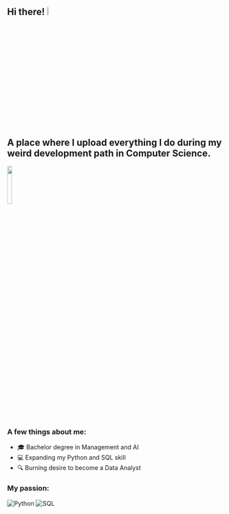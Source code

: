 ## Hi there!  <a href="https://giphy.com/hunterboots"><img src="https://media1.giphy.com/media/v1.Y2lkPTc5MGI3NjExNzEwamI5aGxkN2QwbWxiNXJhdDFvdnl1MWdzcW1mNzYwYThncm52eiZlcD12MV9pbnRlcm5hbF9naWZfYnlfaWQmY3Q9cw/fkb0aC33vSyuYAwqqQ/giphy.gif" width="7%"></a>
## A place where I upload everything I do during my weird development path in Computer Science.
<a href="https://giphy.com/gifs/working-typing-cartoon-11BbGyhVmk4iLS"><img src="https://media2.giphy.com/media/v1.Y2lkPTc5MGI3NjExaTFuZzNuNm56N21hdzB0cHAycWk0NnZzNW0yY2tyMGFlYTM5MnRmayZlcD12MV9pbnRlcm5hbF9naWZfYnlfaWQmY3Q9Zw/11BbGyhVmk4iLS/giphy.gif" width="15%"></a>

### A few things about me:
- 🎓 Bachelor degree in Management and AI 
- 💻 Expanding my Python and SQL skill
- 🔍 Burning desire to become a Data Analyst

### My passion:
![Python](https://upload.wikimedia.org/wikipedia/commons/thumb/c/c3/Python-logo-notext.svg/172px-Python-logo-notext.svg.png)
![SQL](https://www.google.com/imgres?imgurl=https%3A%2F%2Fstatic-00.iconduck.com%2Fassets.00%2Fsql-database-sql-azure-icon-1955x2048-4pmty46t.png&tbnid=HQcRNLOB6r1UDM&vet=12ahUKEwjFhd3Aw-CEAxU8Q6QEHSzsApQQMygFegQIARBf..i&imgrefurl=https%3A%2F%2Ficonduck.com%2Ficons%2F2637%2Fsql-database-sql-azure&docid=ZqRDyrG_AriXaM&w=1955&h=2048&q=sql%20logo&hl=bg&ved=2ahUKEwjFhd3Aw-CEAxU8Q6QEHSzsApQQMygFegQIARBf)
